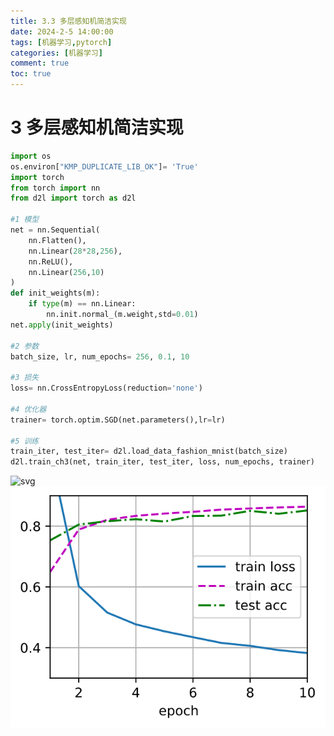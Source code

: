 ```yaml
---
title: 3.3 多层感知机简洁实现
date: 2024-2-5 14:00:00
tags: [机器学习,pytorch]
categories: [机器学习]
comment: true
toc: true
---
```

#
<!--more-->
# 3 多层感知机简洁实现


```python
import os
os.environ["KMP_DUPLICATE_LIB_OK"]= 'True'
import torch
from torch import nn
from d2l import torch as d2l

#1 模型
net = nn.Sequential(
    nn.Flatten(),
    nn.Linear(28*28,256),
    nn.ReLU(),
    nn.Linear(256,10)
)
def init_weights(m):
    if type(m) == nn.Linear:
        nn.init.normal_(m.weight,std=0.01)
net.apply(init_weights)

#2 参数
batch_size, lr, num_epochs= 256, 0.1, 10

#3 损失
loss= nn.CrossEntropyLoss(reduction='none')

#4 优化器
trainer= torch.optim.SGD(net.parameters(),lr=lr)

#5 训练
train_iter, test_iter= d2l.load_data_fashion_mnist(batch_size)
d2l.train_ch3(net, train_iter, test_iter, loss, num_epochs, trainer)
```


  ![svg](D:/blog/themes/yilia/source/img/deeplearning/code/pytorch/3_mlp/3_mlp_realize_simple_files/3_mlp_realize_simple_1_0.svg)
![](img/deeplearning/code/pytorch/3_mlp/3_mlp_realize_simple_files/3_mlp_realize_simple_1_0.svg)
    

